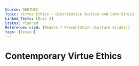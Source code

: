 ```yaml
---
Course: GEETHIC
Topic: Virtue Ethics - Distributive Justice and Care Ethics
Linked_Tests: [Quiz 2]
Status: Planned
References used: [Module 7 Presentation (Lecture Slides)]
tags: [lesson]
---
```


# Contemporary Virtue Ethics
